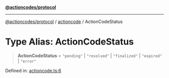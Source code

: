 [**@actioncodes/protocol**](../../README.md)

***

[@actioncodes/protocol](../../modules.md) / [actioncode](../README.md) / ActionCodeStatus

# Type Alias: ActionCodeStatus

> **ActionCodeStatus** = `"pending"` \| `"resolved"` \| `"finalized"` \| `"expired"` \| `"error"`

Defined in: [actioncode.ts:6](https://github.com/otaprotocol/actioncodes/blob/007a9e0d8a0303f8bd7d2ee1ee5ee3e0ff8d987c/src/actioncode.ts#L6)
